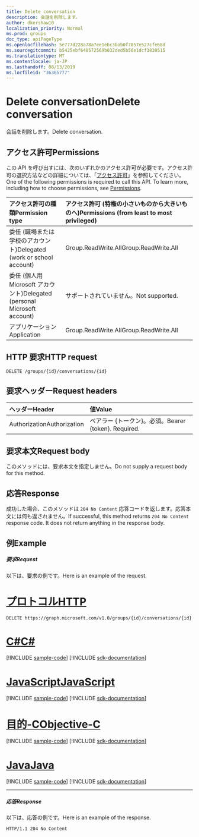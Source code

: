 ```yaml
---
title: Delete conversation
description: 会話を削除します。
author: dkershaw10
localization_priority: Normal
ms.prod: groups
doc_type: apiPageType
ms.openlocfilehash: 5e777d228a78a7ee1ebc3bab0f7057e527cfe68d
ms.sourcegitcommit: b5425ebf648572569b032ded5b56e1dcf3830515
ms.translationtype: MT
ms.contentlocale: ja-JP
ms.lasthandoff: 08/13/2019
ms.locfileid: "36365777"
---
```

# <a name="delete-conversation"></a><span data-ttu-id="e98ec-103">Delete conversation</span><span class="sxs-lookup"><span data-stu-id="e98ec-103">Delete conversation</span></span>

<span data-ttu-id="e98ec-104">会話を削除します。</span><span class="sxs-lookup"><span data-stu-id="e98ec-104">Delete conversation.</span></span>
## <a name="permissions"></a><span data-ttu-id="e98ec-105">アクセス許可</span><span class="sxs-lookup"><span data-stu-id="e98ec-105">Permissions</span></span>
<span data-ttu-id="e98ec-p101">この API を呼び出すには、次のいずれかのアクセス許可が必要です。アクセス許可の選択方法などの詳細については、「[アクセス許可](/graph/permissions-reference)」を参照してください。</span><span class="sxs-lookup"><span data-stu-id="e98ec-p101">One of the following permissions is required to call this API. To learn more, including how to choose permissions, see [Permissions](/graph/permissions-reference).</span></span>

|<span data-ttu-id="e98ec-108">アクセス許可の種類</span><span class="sxs-lookup"><span data-stu-id="e98ec-108">Permission type</span></span>      | <span data-ttu-id="e98ec-109">アクセス許可 (特権の小さいものから大きいものへ)</span><span class="sxs-lookup"><span data-stu-id="e98ec-109">Permissions (from least to most privileged)</span></span>              |
|:--------------------|:---------------------------------------------------------|
|<span data-ttu-id="e98ec-110">委任 (職場または学校のアカウント)</span><span class="sxs-lookup"><span data-stu-id="e98ec-110">Delegated (work or school account)</span></span> | <span data-ttu-id="e98ec-111">Group.ReadWrite.All</span><span class="sxs-lookup"><span data-stu-id="e98ec-111">Group.ReadWrite.All</span></span>    |
|<span data-ttu-id="e98ec-112">委任 (個人用 Microsoft アカウント)</span><span class="sxs-lookup"><span data-stu-id="e98ec-112">Delegated (personal Microsoft account)</span></span> | <span data-ttu-id="e98ec-113">サポートされていません。</span><span class="sxs-lookup"><span data-stu-id="e98ec-113">Not supported.</span></span>    |
|<span data-ttu-id="e98ec-114">アプリケーション</span><span class="sxs-lookup"><span data-stu-id="e98ec-114">Application</span></span> | <span data-ttu-id="e98ec-115">Group.ReadWrite.All</span><span class="sxs-lookup"><span data-stu-id="e98ec-115">Group.ReadWrite.All</span></span> |

## <a name="http-request"></a><span data-ttu-id="e98ec-116">HTTP 要求</span><span class="sxs-lookup"><span data-stu-id="e98ec-116">HTTP request</span></span>
<!-- { "blockType": "ignored" } -->
```http
DELETE /groups/{id}/conversations/{id}
```
## <a name="request-headers"></a><span data-ttu-id="e98ec-117">要求ヘッダー</span><span class="sxs-lookup"><span data-stu-id="e98ec-117">Request headers</span></span>
| <span data-ttu-id="e98ec-118">ヘッダー</span><span class="sxs-lookup"><span data-stu-id="e98ec-118">Header</span></span>       | <span data-ttu-id="e98ec-119">値</span><span class="sxs-lookup"><span data-stu-id="e98ec-119">Value</span></span> |
|:---------------|:--------|
| <span data-ttu-id="e98ec-120">Authorization</span><span class="sxs-lookup"><span data-stu-id="e98ec-120">Authorization</span></span>  | <span data-ttu-id="e98ec-p102">ベアラー {トークン}。必須。</span><span class="sxs-lookup"><span data-stu-id="e98ec-p102">Bearer {token}. Required.</span></span>  |

## <a name="request-body"></a><span data-ttu-id="e98ec-123">要求本文</span><span class="sxs-lookup"><span data-stu-id="e98ec-123">Request body</span></span>
<span data-ttu-id="e98ec-124">このメソッドには、要求本文を指定しません。</span><span class="sxs-lookup"><span data-stu-id="e98ec-124">Do not supply a request body for this method.</span></span>

## <a name="response"></a><span data-ttu-id="e98ec-125">応答</span><span class="sxs-lookup"><span data-stu-id="e98ec-125">Response</span></span>

<span data-ttu-id="e98ec-p103">成功した場合、このメソッドは `204 No Content` 応答コードを返します。応答本文には何も返されません。</span><span class="sxs-lookup"><span data-stu-id="e98ec-p103">If successful, this method returns `204 No Content` response code. It does not return anything in the response body.</span></span>

## <a name="example"></a><span data-ttu-id="e98ec-128">例</span><span class="sxs-lookup"><span data-stu-id="e98ec-128">Example</span></span>
##### <a name="request"></a><span data-ttu-id="e98ec-129">要求</span><span class="sxs-lookup"><span data-stu-id="e98ec-129">Request</span></span>
<span data-ttu-id="e98ec-130">以下は、要求の例です。</span><span class="sxs-lookup"><span data-stu-id="e98ec-130">Here is an example of the request.</span></span>

# <a name="httptabhttp"></a>[<span data-ttu-id="e98ec-131">プロトコル</span><span class="sxs-lookup"><span data-stu-id="e98ec-131">HTTP</span></span>](#tab/http)
<!-- {
  "blockType": "request",
  "name": "delete_conversation"
}-->
```http
DELETE https://graph.microsoft.com/v1.0/groups/{id}/conversations/{id}
```
# <a name="ctabcsharp"></a>[<span data-ttu-id="e98ec-132">C#</span><span class="sxs-lookup"><span data-stu-id="e98ec-132">C#</span></span>](#tab/csharp)
[!INCLUDE [sample-code](../includes/snippets/csharp/delete-conversation-csharp-snippets.md)]
[!INCLUDE [sdk-documentation](../includes/snippets/snippets-sdk-documentation-link.md)]

# <a name="javascripttabjavascript"></a>[<span data-ttu-id="e98ec-133">JavaScript</span><span class="sxs-lookup"><span data-stu-id="e98ec-133">JavaScript</span></span>](#tab/javascript)
[!INCLUDE [sample-code](../includes/snippets/javascript/delete-conversation-javascript-snippets.md)]
[!INCLUDE [sdk-documentation](../includes/snippets/snippets-sdk-documentation-link.md)]

# <a name="objective-ctabobjc"></a>[<span data-ttu-id="e98ec-134">目的-C</span><span class="sxs-lookup"><span data-stu-id="e98ec-134">Objective-C</span></span>](#tab/objc)
[!INCLUDE [sample-code](../includes/snippets/objc/delete-conversation-objc-snippets.md)]
[!INCLUDE [sdk-documentation](../includes/snippets/snippets-sdk-documentation-link.md)]

# <a name="javatabjava"></a>[<span data-ttu-id="e98ec-135">Java</span><span class="sxs-lookup"><span data-stu-id="e98ec-135">Java</span></span>](#tab/java)
[!INCLUDE [sample-code](../includes/snippets/java/delete-conversation-java-snippets.md)]
[!INCLUDE [sdk-documentation](../includes/snippets/snippets-sdk-documentation-link.md)]

---

##### <a name="response"></a><span data-ttu-id="e98ec-136">応答</span><span class="sxs-lookup"><span data-stu-id="e98ec-136">Response</span></span>
<span data-ttu-id="e98ec-137">以下は、応答の例です。</span><span class="sxs-lookup"><span data-stu-id="e98ec-137">Here is an example of the response.</span></span> 
<!-- {
  "blockType": "response",
  "truncated": true
} -->
```http
HTTP/1.1 204 No Content
```

<!-- uuid: 8fcb5dbc-d5aa-4681-8e31-b001d5168d79
2015-10-25 14:57:30 UTC -->
<!-- {
  "type": "#page.annotation",
  "description": "Delete conversation",
  "keywords": "",
  "section": "documentation",
  "tocPath": "",
  "suppressions": [
  ]
}-->
